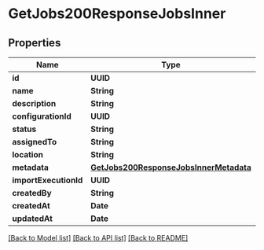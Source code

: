 # GetJobs200ResponseJobsInner

## Properties
Name | Type | Description | Notes
------------ | ------------- | ------------- | -------------
**id** | **UUID** |  | 
**name** | **String** |  | 
**description** | **String** |  | 
**configurationId** | **UUID** |  | 
**status** | **String** |  | 
**assignedTo** | **String** |  | 
**location** | **String** |  | 
**metadata** | [**GetJobs200ResponseJobsInnerMetadata**](GetJobs200ResponseJobsInnerMetadata.md) |  | 
**importExecutionId** | **UUID** |  | 
**createdBy** | **String** |  | 
**createdAt** | **Date** |  | 
**updatedAt** | **Date** |  | 

[[Back to Model list]](../README.md#documentation-for-models) [[Back to API list]](../README.md#documentation-for-api-endpoints) [[Back to README]](../README.md)


